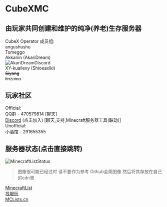  CubeXMC
 =
由玩家共同创建和维护的纯净(养老)生存服务器
-
  CubeX Operator 成员组:  
angushushu  
Tomeggo  
Akkariin (AkariDream)  
![AkariDreamDiscord](https://discord-readme-badge.vercel.app/api?id=788039346284527616)  
XY-kuailexy (Shioeaxiki)  
~~Siyang~~  
~~linzaiua~~  
  ##
玩家社区
-
Official:  
QQ群 - 470579814 [聊天]  
[Discord](https://discord.com/invite/v5qx938N93) (点击加入) [聊天,支持,Minecraft服务器工具(联动)]  
Unofficial:  
小酒馆 - 291655355  
  ##
服务器状态(点击直接跳转)  
-
![MinecraftListStatus](https://jnq5ocjgw6.execute-api.us-east-1.amazonaws.com/production/https://minecraftlist.com/servers/play.cubexmc.org/banner.svg)  
 > 图像很可能已经过时 请不要作为参考 Github会爬图像 然后将其存放在自己的cdn里  

[MinecraftList](https://minecraftlist.com/servers/play.cubexmc.org)  
[找服玩](https://play.mcmod.cn/sv20185897.html)  
[MCLists.cn](https://www.mclists.cn/server/5934.html)
